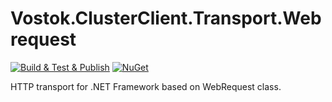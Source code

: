 # Vostok.ClusterClient.Transport.Webrequest

[![Build & Test & Publish](https://github.com/vostok/clusterclient.transport.webrequest/actions/workflows/ci.yml/badge.svg)](https://github.com/vostok/clusterclient.transport.webrequest/actions/workflows/ci.yml)
[![NuGet](https://img.shields.io/nuget/v/Vostok.ClusterClient.Transport.Webrequest.svg)](https://www.nuget.org/packages/Vostok.ClusterClient.Transport.Webrequest)

HTTP transport for .NET Framework based on WebRequest class.